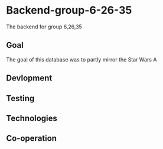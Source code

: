 # Backend-group-6-26-35
The backend for group 6,26,35

## Goal
The goal of this database was to partly mirror the Star Wars A

## Devlopment

## Testing

## Technologies

## Co-operation
